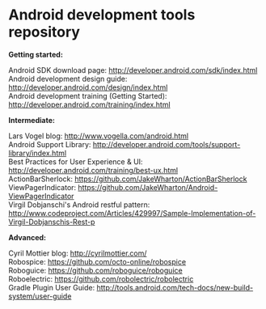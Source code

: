 Android development tools repository
====================================

__Getting started:__

Android SDK download page: http://developer.android.com/sdk/index.html  
Android development design guide: http://developer.android.com/design/index.html  
Android development training (Getting Started): http://developer.android.com/training/index.html  

__Intermediate:__

Lars Vogel blog: http://www.vogella.com/android.html  
Android Support Library: http://developer.android.com/tools/support-library/index.html  
Best Practices for User Experience & UI: http://developer.android.com/training/best-ux.html  
ActionBarSherlock: https://github.com/JakeWharton/ActionBarSherlock  
ViewPagerIndicator: https://github.com/JakeWharton/Android-ViewPagerIndicator  
Virgil Dobjanschi's Android restful pattern: http://www.codeproject.com/Articles/429997/Sample-Implementation-of-Virgil-Dobjanschis-Rest-p

__Advanced:__

Cyril Mottier blog: http://cyrilmottier.com/  
Robospice: https://github.com/octo-online/robospice  
Roboguice: https://github.com/roboguice/roboguice  
Roboelectric: https://github.com/robolectric/robolectric  
Gradle Plugin User Guide: http://tools.android.com/tech-docs/new-build-system/user-guide  
